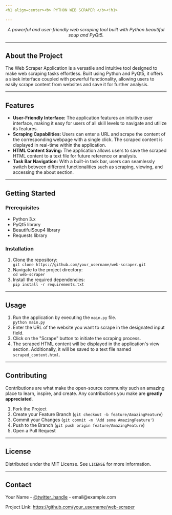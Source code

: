```yaml
---
<h1 align=center><b> PYTHON WEB SCRAPER </b><!h1>
  
---
```


<div align="center">
  <i>A powerful and user-friendly web scraping tool built with Python beautiful soup and PyQt5.</i>
</div>

<hr>

<h2>About the Project</h2>
    <p>The Web Scraper Application is a versatile and intuitive tool designed to make web scraping tasks effortless. Built using Python and PyQt5, it offers a sleek interface coupled with powerful functionality, allowing users to easily scrape content from websites and save it for further analysis.</p>

<hr>

  <h2>Features</h2>
    <ul>
        <li><strong>User-Friendly Interface:</strong> The application features an intuitive user interface, making it easy for users of all skill levels to navigate and utilize its features.</li>
        <li><strong>Scraping Capabilities:</strong> Users can enter a URL and scrape the content of the corresponding webpage with a single click. The scraped content is displayed in real-time within the application.</li>
        <li><strong>HTML Content Saving:</strong> The application allows users to save the scraped HTML content to a text file for future reference or analysis.</li>
        <li><strong>Task Bar Navigation:</strong> With a built-in task bar, users can seamlessly switch between different functionalities such as scraping, viewing, and accessing the about section.</li>
    </ul>

  <hr>

  <h2>Getting Started</h2>
    <h3>Prerequisites</h3>
    <ul>
        <li>Python 3.x</li>
        <li>PyQt5 library</li>
        <li>BeautifulSoup4 library</li>
        <li>Requests library</li>
    </ul>

   <h3>Installation</h3>
    <ol>
        <li>Clone the repository:</li>
        <code>git clone https://github.com/your_username/web-scraper.git</code>
        <li>Navigate to the project directory:</li>
        <code>cd web-scraper</code>
        <li>Install the required dependencies:</li>
        <code>pip install -r requirements.txt</code>
    </ol>

  <hr>

   <h2>Usage</h2>
    <ol>
        <li>Run the application by executing the <code>main.py</code> file.</li>
        <code>python main.py</code>
        <li>Enter the URL of the website you want to scrape in the designated input field.</li>
        <li>Click on the "Scrape" button to initiate the scraping process.</li>
        <li>The scraped HTML content will be displayed in the application's view section. Additionally, it will be saved to a text file named <code>scraped_content.html</code>.</li>
    </ol>

   <hr>

   <h2>Contributing</h2>
    <p>Contributions are what make the open-source community such an amazing place to learn, inspire, and create. Any contributions you make are <strong>greatly appreciated</strong>.</p>
    <ol>
        <li>Fork the Project</li>
        <li>Create your Feature Branch (<code>git checkout -b feature/AmazingFeature</code>)</li>
        <li>Commit your Changes (<code>git commit -m 'Add some AmazingFeature'</code>)</li>
        <li>Push to the Branch (<code>git push origin feature/AmazingFeature</code>)</li>
        <li>Open a Pull Request</li>
    </ol>

   <hr>

  <h2>License</h2>
    <p>Distributed under the MIT License. See <code>LICENSE</code> for more information.</p>

   <hr>

   <h2>Contact</h2>
    <p>Your Name - <a href="https://twitter.com/twitter_handle">@twitter_handle</a> - email@example.com</p>
    <p>Project Link: <a href="https://github.com/your_username/web-scraper">https://github.com/your_username/web-scraper</a></p>
